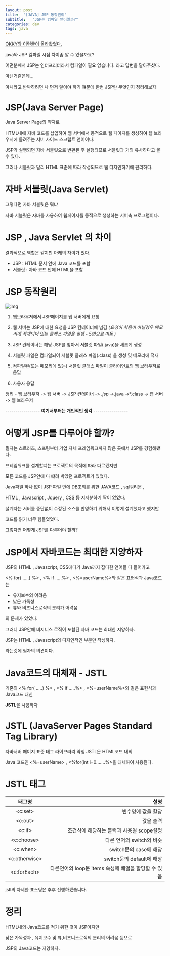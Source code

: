 ```yaml
---
layout: post
title:  "[JAVA] JSP 동작원리"
subtitle:   "JSP는 컴파일 언어일까?"
categories: dev
tags: java
---
```


[OKKY와 이런글이 올라왔었다.](https://okky.kr/article/395520)


java와 JSP 컴파일 시점 차이좀 알 수 있을까요?


어떤분께서 JSP는 인터프리터라서 컴파일이 필요 없습니다. 라고 답변을 달아주셨다.


아닌거같은데...


아니라고 반박하려면 나 먼저 알아야 하기 떄문에 한번 JSP란 무엇인지 정리해보자


# JSP(Java Server Page)
Java Server Page의 약자로

HTML내에 자바 코드를 삽입하여 웹 서버에서 동적으로 웹 페이지를 생성하여 웹 브라우저에 돌려주는 서버 사이드 스크립트 언어이다.

JSP가 실행되면 자바 서블릿으로 변환된 후 실행되므로 서블릿과 거의 유사하다고 볼 수 있다.

그러나 서블릿과 달리 HTML 표준에 따라 작성되므로 웹 디자인하기에 편리하다.


# 자바 서블릿(Java Servlet)
그렇다면 자바 서블릿은 뭐냐


자바 서블릿은 자바를 사용하여 웹페이지를 동적으로 생성하는 서버측 프로그램이다.



# JSP , Java Servlet 의 차이


결과적으로 역할은 같지만 아래의 차이가 있다.


- JSP : HTML 문서 안에 Java 코드를 포함 
- 서블릿 : 자바 코드 안에 HTML을 포함 


# JSP 동작원리

![img](https://chung10kr.github.io/assets/img/2021-02-21-1.PNG)

1. 웹브라우저에서 JSP페이지를 웹 서버에게 요청


2. 웹 서버는 JSP에 대한 요청을 JSP 컨테이너에 넘김 *(*요청이 처음이 아닐경우 메모리에 적재되어 있는 클래스 파일을 실행 - 5번으로 이동 )**


3. JSP 컨테이너는 해당 JSP를 찾아서 서블릿 파일(.java)을 새롭게 생성


4. 서블릿 파일은 컴파일되어 서블릿 클래스 파일(.class) 을 생성 및 메모리에 적재


5. 컴파일된(또는 메모리에 있는)  서블릿 클래스 파일이 클라이언트의 웹 브라우저로 응답


6. 사용자 응답

정리 - 웹 브라우저 -> 웹 서버 -> JSP 컨테이너 -> *.jsp ->*.java ->*.class -> 웹 서버 -> 웹 브라우저




----------------- **여기서부터는 개인적인 생각** -----------------



# 어떻게 JSP를 다루어야 할까?

필자는 스트러츠, 스프링부터 기업 자체 프레임워크까지 많은 곳에서 JSP를 경험해봤다.


프레임워크를 설계할떄는 프로젝트의 목적에 따라 다르겠지만


모든 코드를 JSP안에 다 떄려 박았던 프로젝트가 있었다.

Java파일 하나 없이 JSP 파일 안에 DB조회를 위한 JAVA코드 , sql쿼리문 , 

HTML , Javascript , Jquery , CSS 등 지저분하기 짝이 없었다.


설계자는 서버를 중단없이 수정된 소스를 반영하기 위해서 이렇게 설계했다고 했지만


코드를 읽기 너무 힘들었었다.


그렇다면 어떻게 JSP를 다루어야 할까?


# JSP에서 자바코드는 최대한 지양하자

JSP의 HTML , Javascript, CSS에다가 Java까지 잡다한 언어들 다 들어가고


<% for( .....) %> , <% if .....%> , <%=userName%>와 같은
표현식과 Java코드 는


- 유지보수의 어려움
- 낮은 가독성
- 뷰와 비즈니스로직의 분리가 어려움


의 문제가 있었다.


그러니 JSP안에 비지니스 로직이 포함된 자바 코드는 최대한 지양하자.


JSP는 HTML , Javascript의 디자인적인 부분만 작성하자.


라는것에 필자의 의견이다.


# Java코드의 대체재 - JSTL
기존의 <% for( .....) %> , <% if .....%> , <%=userName%>와 같은
표현식과 Java코드 대신 

**JSTL**을 사용하자


# JSTL (JavaServer Pages Standard Tag Library)

자바서버 페이지 표준 태그 라이브러리 약칭 JSTL은 HTML코드 내의

Java 코드인 <%=userName> , <%for(int i=0.......%>을 대체하여 사용된다.


# JSTL 태그

| 태그명 | 설명 |
|:---:|---:|
|<c:set>|변수명에 값을 할당|
|<c:out>|값을 출력|
|<c:if>|조건식에 해당하는 블럭과 사용될 scope설정|
|<c:choose>|다른 언어의 switch와 비슷|
|<c:when>|switch문의 case에 해당|
|<c:otherwise>|switch문의 default에 해당|
|<c:forEach>|다른언어의 loop문 items 속성에 배열을 할당할 수 있음|


jstl의 자세한 표스팅은 추후 진행하겠습니다.


# 정리

HTML내의 Java코드를 적기 위한 것이 JSP이지만


낮은 가독성과 , 유지보수 및 뷰,비즈니스로직의 분리의 어려움 등으로 


JSP의 Java코드는 지양하자.
















